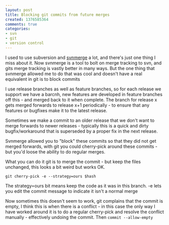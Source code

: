 ```yaml
---
layout: post
title: Blocking git commits from future merges
created: 1376585364
comments: true
categories:
- svn
- git
- version control
---
```

<p>I used to use subversion and <a href="http://www.orcaware.com/svn/wiki/Svnmerge.py">svnmerge</a> a lot, and there's just one thing I miss about it. Now svnmerge is a tool to bolt on merge tracking to svn, and gits merge tracking is vastly better in many ways. But the one thing that svnmerge allowed me to do that was cool and doesn't have a real equivalent in git is to block commits</p>

<p>I use release branches as well as feature branches, so for each release we support we have a barcnh, new features are developed in feature branches off this - and merged back to it when complete. The branch for release x gets merged forwards to release x+1 periodically - to ensure that any features or bugfixes make it to the latest release.</p>

<p>Sometimes we make a commit to an older release that we don't want to merge forwards to newer releases - typically this is a quick and dirty bugfix/workaround that is superseded by a proper fix in the next release.</p>

<p>Svnmerge allowed you to &quot;block&quot; these commits so that they did not get merged forwards, with git you could cherry-pick around these commits - but you'd loose the ability to do regular merges.</p>

<p>What you can do it git is to merge the commit - but keep the files unchanged, this looks a bit weird but works OK.<p>

<code>git cherry-pick -e --strategy=ours $hash</code>

<p>The strategy=ours bit means keep the code as it was in this branch. -e lets you edit the commit message to indicate it isn't a normal merge</p>

<p>Now sometimes this doesn't seem to work, git complains that the commit is empty, I think this is when there is a conflict - in this case the only way I have worked around it is to do a regular cherry-pick and resolve the conflict manually - effectively undoing the commit. Then <code>commit --allow-empty</code>

</p>  
